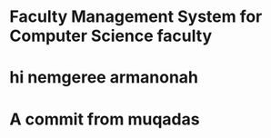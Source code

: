 # Faculty Management System for Computer Science faculty
# hi nemgeree armanonah
# A commit from muqadas
